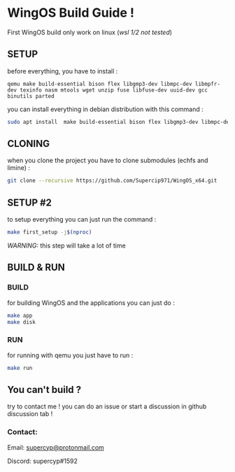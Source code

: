 # WingOS Build Guide !

First WingOS build only work on linux (*wsl 1/2 not tested*)
## SETUP

before everything, you have to install :

`
qemu make build-essential bison flex libgmp3-dev libmpc-dev libmpfr-dev texinfo nasm mtools wget unzip fuse libfuse-dev uuid-dev gcc binutils parted
`

you can install everything in debian distribution with this command :
```bash
sudo apt install  make build-essential bison flex libgmp3-dev libmpc-dev libmpfr-dev texinfo nasm qemu mtools wget unzip fuse libfuse-dev uuid-dev gcc binutils parted
```

## CLONING

when you clone the project you have to clone submodules (echfs and limine) : 
```bash
git clone --recursive https://github.com/Supercip971/WingOS_x64.git
```

## SETUP #2

to setup everything you can just run the command :
```bash
make first_setup -j$(nproc)
```

*WARNING:* this step will take a lot of time


## BUILD & RUN

### BUILD

for building WingOS and the applications you can just do :
```bash
make app
make disk
```

### RUN

for running with qemu you just have to run : 
```bash
make run 
```

## You can't build ?

try to contact me ! you can do an issue or start a discussion in github discussion tab ! 

### Contact: 

Email: supercyp@protonmail.com

Discord: supercyp#1592 